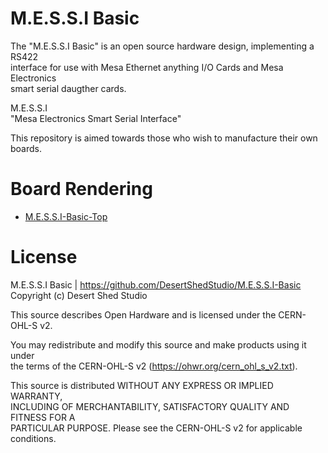 M.E.S.S.I Basic
============

The "M.E.S.S.I Basic" is an open source hardware design, implementing a RS422 <br>
interface for use with Mesa Ethernet anything I/O Cards and Mesa Electronics <br>
smart serial daugther cards.

M.E.S.S.I <br>
"Mesa Electronics Smart Serial Interface"

This repository is aimed towards those who wish to manufacture their own boards. 

Board Rendering
============

* [M.E.S.S.I-Basic-Top](https://github.com/DesertShedStudio/M.E.S.S.I-Basic/Images/00.jpg)

License
=======

M.E.S.S.I Basic | https://github.com/DesertShedStudio/M.E.S.S.I-Basic <br>
Copyright (c) Desert Shed Studio

This source describes Open Hardware and is licensed under the CERN-OHL-S v2.

You may redistribute and modify this source and make products using it under <br>
the terms of the CERN-OHL-S v2 (https://ohwr.org/cern_ohl_s_v2.txt). <br>

This source is distributed WITHOUT ANY EXPRESS OR IMPLIED WARRANTY, <br>
INCLUDING OF MERCHANTABILITY, SATISFACTORY QUALITY AND FITNESS FOR A <br>
PARTICULAR PURPOSE. Please see the CERN-OHL-S v2 for applicable conditions.
